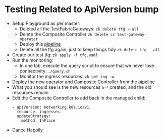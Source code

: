 # Testing Related to ApiVersion bump
* Setup Playground as per master:
  * Deleted all the TestFabricGateways: `zk delete tfg --all`
  * Delete the Composite Controller `zk delete cc test-gateway-operator`
  * Deploy this [pipeline](https://dev.zalando.net/pipelines/l-zc6nwcft2ss1gog765tke7p3w/0/general)
  * Delete all the tfg again, just to keep things tidy `zk delete tfg --all`
* Create our test tfg: `zk apply -f tfg.yaml`
* Run the monitoring:
  * In one tab, execute the query script to ensure that we never lose connectivity: `./query.sh`
  * Monitor the ingress resources: `zk get ing -w`
* Deploy the new operator and Composite Controller from the [pipeline](https://dev.zalando.net/pipelines/l-wo4cp49z2a2kdr2vuoufef7a5/0/general)
* What you should see is the new resources `m-*` created, and the old resources remain
* Edit the Composite Controller to add back in the managed child:
  ```
  - apiVersion: networking.k8s.io/v1
    resource: ingresses
    updateStrategy:
      method: InPlace
  ```
* Dance Happily

 
